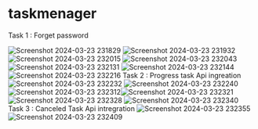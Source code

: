 # taskmenager

Task 1 : Forget password 

![Screenshot 2024-03-23 231829](https://github.com/blackpandaapkm/taskmenager/assets/97750732/61c02aed-a31b-4cae-87d4-0628a3df68ff)
![Screenshot 2024-03-23 231932](https://github.com/blackpandaapkm/taskmenager/assets/97750732/88a7abbb-13a4-4e65-9eaf-d75d7484ed28)
![Screenshot 2024-03-23 232015](https://github.com/blackpandaapkm/taskmenager/assets/97750732/f8319933-2a23-4498-a612-20a537480dd3)
![Screenshot 2024-03-23 232043](https://github.com/blackpandaapkm/taskmenager/assets/97750732/05b8871b-4190-4c1c-bded-91be473f50e8)
![Screenshot 2024-03-23 232131](https://github.com/blackpandaapkm/taskmenager/assets/97750732/8e4a1f1c-c3b5-4e42-9ae0-719c0d049b13)
![Screenshot 2024-03-23 232144](https://github.com/blackpandaapkm/taskmenager/assets/97750732/a9ce85c6-d4bb-41b6-932b-919b30e05f4b)
![Screenshot 2024-03-23 232216](https://github.com/blackpandaapkm/taskmenager/assets/97750732/4ac58ec8-ffde-4a01-9713-7a18fb46d737)
Task 2 : Progress task Api ingreation 
![Screenshot 2024-03-23 232232](https://github.com/blackpandaapkm/taskmenager/assets/97750732/d8ec07fc-c1ef-4d18-ae63-7f468ac2631a)
![Screenshot 2024-03-23 232240](https://github.com/blackpandaapkm/taskmenager/assets/97750732/bed89154-353a-42c9-a281-611df0596076)
![Screenshot 2024-03-23 232312](https://github.com/blackpandaapkm/taskmenager/assets/97750732/1a38c2b9-b462-4478-a37c-a1721e529fc5)![Screenshot 2024-03-23 232321](https://github.com/blackpandaapkm/taskmenager/assets/97750732/e5fdd663-12a8-49cc-b20d-bde96ec5bca2)
![Screenshot 2024-03-23 232328](https://github.com/blackpandaapkm/taskmenager/assets/97750732/3fbb94e9-af9b-4fd6-8d87-4219f59825df)
![Screenshot 2024-03-23 232340](https://github.com/blackpandaapkm/taskmenager/assets/97750732/dc585191-68a2-4020-8593-c1094d04ac30)
Task 3 : Canceled Task Api intregration 
![Screenshot 2024-03-23 232355](https://github.com/blackpandaapkm/taskmenager/assets/97750732/29ab2d5f-f678-4934-9352-08033d350443)
![Screenshot 2024-03-23 232409](https://github.com/blackpandaapkm/taskmenager/assets/97750732/782be6bd-c3cc-4800-b655-90c99ccfae7c)


